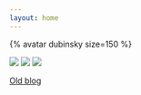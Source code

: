 ```yaml
---
layout: home
---
```


{% avatar dubinsky size=150 %}

[![](https://img.shields.io/badge/Code-GitHub-informational?logo=github)](https://github.com/dubinsky)
[![](https://img.shields.io/badge/Social-LinkedIn-informational?logo=linkedin)](https://www.linkedin.com/in/leoniddubinsky/)
[![](https://img.shields.io/badge/Social-Photos-informational?logo=google-photos)](https://picasaweb.google.com/104594373274257415932)

[Old blog](https://leonid-dubinsky.blogspot.com)
